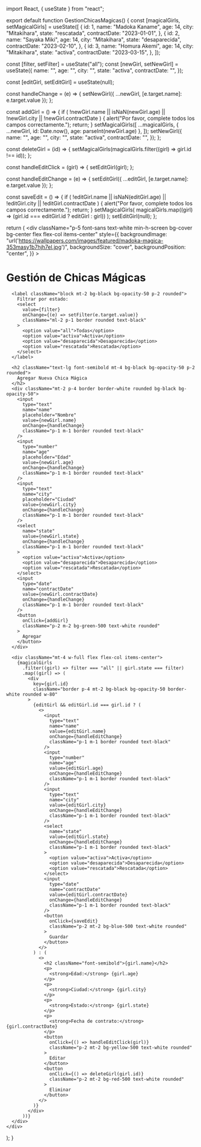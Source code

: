 import React, { useState } from "react";

export default function GestionChicasMagicas() {
  const [magicalGirls, setMagicalGirls] = useState([
    {
      id: 1,
      name: "Madoka Kaname",
      age: 14,
      city: "Mitakihara",
      state: "rescatada",
      contractDate: "2023-01-01",
    },
    {
      id: 2,
      name: "Sayaka Miki",
      age: 14,
      city: "Mitakihara",
      state: "desaparecida",
      contractDate: "2023-02-10",
    },
    {
      id: 3,
      name: "Homura Akemi",
      age: 14,
      city: "Mitakihara",
      state: "activa",
      contractDate: "2023-03-15",
    },
  ]);

  const [filter, setFilter] = useState("all");
  const [newGirl, setNewGirl] = useState({
    name: "",
    age: "",
    city: "",
    state: "activa",
    contractDate: "",
  });

  const [editGirl, setEditGirl] = useState(null);

  const handleChange = (e) => {
    setNewGirl({ ...newGirl, [e.target.name]: e.target.value });
  };

  const addGirl = () => {
    if (
      !newGirl.name ||
      isNaN(newGirl.age) ||
      !newGirl.city ||
      !newGirl.contractDate
    ) {
      alert("Por favor, complete todos los campos correctamente.");
      return;
    }
    setMagicalGirls([
      ...magicalGirls,
      { ...newGirl, id: Date.now(), age: parseInt(newGirl.age) },
    ]);
    setNewGirl({
      name: "",
      age: "",
      city: "",
      state: "activa",
      contractDate: "",
    });
  };

  const deleteGirl = (id) => {
    setMagicalGirls(magicalGirls.filter((girl) => girl.id !== id));
  };

  const handleEditClick = (girl) => {
    setEditGirl(girl);
  };

  const handleEditChange = (e) => {
    setEditGirl({ ...editGirl, [e.target.name]: e.target.value });
  };

  const saveEdit = () => {
    if (
      !editGirl.name ||
      isNaN(editGirl.age) ||
      !editGirl.city ||
      !editGirl.contractDate
    ) {
      alert("Por favor, complete todos los campos correctamente.");
      return;
    }
    setMagicalGirls(
      magicalGirls.map((girl) => (girl.id === editGirl.id ? editGirl : girl))
    );
    setEditGirl(null);
  };

  return (
    <div
      className="p-5 font-sans text-white min-h-screen bg-cover bg-center flex flex-col items-center"
      style={{
        backgroundImage:
          "url('https://wallpapers.com/images/featured/madoka-magica-353masy1b7hjh7el.jpg')",
        backgroundSize: "cover",
        backgroundPosition: "center",
      }}
    >
      <h1 className="text-2xl font-bold bg-black bg-opacity-50 p-3 rounded">
        Gestión de Chicas Mágicas
      </h1>

      <label className="block mt-2 bg-black bg-opacity-50 p-2 rounded">
        Filtrar por estado:
        <select
          value={filter}
          onChange={(e) => setFilter(e.target.value)}
          className="ml-2 p-1 border rounded text-black"
        >
          <option value="all">Todas</option>
          <option value="activa">Activa</option>
          <option value="desaparecida">Desaparecida</option>
          <option value="rescatada">Rescatada</option>
        </select>
      </label>

      <h2 className="text-lg font-semibold mt-4 bg-black bg-opacity-50 p-2 rounded">
        Agregar Nueva Chica Mágica
      </h2>
      <div className="mt-2 p-4 border border-white rounded bg-black bg-opacity-50">
        <input
          type="text"
          name="name"
          placeholder="Nombre"
          value={newGirl.name}
          onChange={handleChange}
          className="p-1 m-1 border rounded text-black"
        />
        <input
          type="number"
          name="age"
          placeholder="Edad"
          value={newGirl.age}
          onChange={handleChange}
          className="p-1 m-1 border rounded text-black"
        />
        <input
          type="text"
          name="city"
          placeholder="Ciudad"
          value={newGirl.city}
          onChange={handleChange}
          className="p-1 m-1 border rounded text-black"
        />
        <select
          name="state"
          value={newGirl.state}
          onChange={handleChange}
          className="p-1 m-1 border rounded text-black"
        >
          <option value="activa">Activa</option>
          <option value="desaparecida">Desaparecida</option>
          <option value="rescatada">Rescatada</option>
        </select>
        <input
          type="date"
          name="contractDate"
          value={newGirl.contractDate}
          onChange={handleChange}
          className="p-1 m-1 border rounded text-black"
        />
        <button
          onClick={addGirl}
          className="p-2 m-2 bg-green-500 text-white rounded"
        >
          Agregar
        </button>
      </div>

      <div className="mt-4 w-full flex flex-col items-center">
        {magicalGirls
          .filter((girl) => filter === "all" || girl.state === filter)
          .map((girl) => (
            <div
              key={girl.id}
              className="border p-4 mt-2 bg-black bg-opacity-50 border-white rounded w-80"
            >
              {editGirl && editGirl.id === girl.id ? (
                <>
                  <input
                    type="text"
                    name="name"
                    value={editGirl.name}
                    onChange={handleEditChange}
                    className="p-1 m-1 border rounded text-black"
                  />
                  <input
                    type="number"
                    name="age"
                    value={editGirl.age}
                    onChange={handleEditChange}
                    className="p-1 m-1 border rounded text-black"
                  />
                  <input
                    type="text"
                    name="city"
                    value={editGirl.city}
                    onChange={handleEditChange}
                    className="p-1 m-1 border rounded text-black"
                  />
                  <select
                    name="state"
                    value={editGirl.state}
                    onChange={handleEditChange}
                    className="p-1 m-1 border rounded text-black"
                  >
                    <option value="activa">Activa</option>
                    <option value="desaparecida">Desaparecida</option>
                    <option value="rescatada">Rescatada</option>
                  </select>
                  <input
                    type="date"
                    name="contractDate"
                    value={editGirl.contractDate}
                    onChange={handleEditChange}
                    className="p-1 m-1 border rounded text-black"
                  />
                  <button
                    onClick={saveEdit}
                    className="p-2 mt-2 bg-blue-500 text-white rounded"
                  >
                    Guardar
                  </button>
                </>
              ) : (
                <>
                  <h2 className="font-semibold">{girl.name}</h2>
                  <p>
                    <strong>Edad:</strong> {girl.age}
                  </p>
                  <p>
                    <strong>Ciudad:</strong> {girl.city}
                  </p>
                  <p>
                    <strong>Estado:</strong> {girl.state}
                  </p>
                  <p>
                    <strong>Fecha de contrato:</strong> {girl.contractDate}
                  </p>
                  <button
                    onClick={() => handleEditClick(girl)}
                    className="p-2 mt-2 bg-yellow-500 text-white rounded"
                  >
                    Editar
                  </button>
                  <button
                    onClick={() => deleteGirl(girl.id)}
                    className="p-2 mt-2 bg-red-500 text-white rounded"
                  >
                    Eliminar
                  </button>
                </>
              )}
            </div>
          ))}
      </div>
    </div>
  );
}


